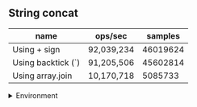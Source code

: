 ## String concat

|name|ops/sec|samples|
|-|-|-|
|Using + sign|92,039,234|46019624|
|Using backtick (`)|91,205,506|45602814|
|Using array.join|10,170,718|5085733|


<details>
<summary>Environment</summary>

* __Machine:__ linux x64 | 4 vCPUs | 7.6GB Mem
* __Run:__ Tue May 06 2025 20:05:05 GMT+0000 (Coordinated Universal Time)
* __Node:__ `v22.15.0`
</details>

<!--
{"environment":{"platform":"linux","arch":"x64","cpus":4,"totalMemory":7.597835540771484},"benchmarks":[{"name":"Using + sign","samples":46019624,"opsSec":92039234.19411488},{"name":"Using backtick (`)","samples":45602814,"opsSec":91205506.14944379},{"name":"Using array.join","samples":5085733,"opsSec":10170718.187774526}]}-->
